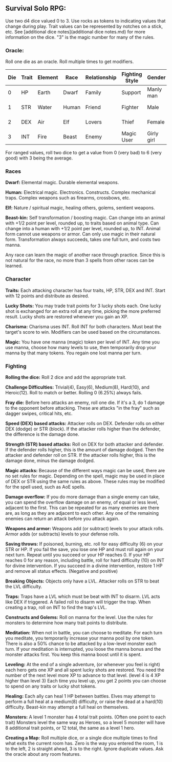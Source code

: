 ## Survival Solo RPG:

Use two d4 dice valued 0 to 3. Use rocks as tokens to indicating values that change during play. Trait values can be represented by notches on a stick, etc. See [additional dice notes](additional dice notes.md) for more information on the dice. "3" is the magic number for many of the rules.

### Oracle:
Roll one die as an oracle.  Roll multiple times to get modifiers.

| Die  | Trait     | Element | Race  | Relationship| Fighting Style | Gender     | No / Yes       |
|------|-----------|---------|-------|-------------|----------------|------------|----------------|
| 0    | HP        | Earth   | Dwarf | Family      | Support        | Manly man  | Definitely No  |
| 1    | STR       | Water   | Human | Friend      | Fighter        | Male       | Probably No    |
| 2    | DEX       | Air     | Elf   | Lovers      | Thief          | Female     | Probably Yes   |
| 3    | INT       | Fire    | Beast | Enemy       | Magic User     | Girly girl | Definitely Yes |

For ranged values, roll two dice to get a value from 0 (very bad) to 6 (very good) with 3 being the average.

### Races

**Dwarf:** Elemental magic. Durable elemental weapons.

**Human:** Electrical magic. Electronics. Constructs. Complex mechanical traps. Complex weapons such as firearms, crossbows, etc.

**Elf:** Nature / spiritual magic, healing others, golems, sentient weapons.

**Beast-kin:** Self transformation / boosting magic. Can change into an animal with +1/2 point per level, rounded up, to traits based on animal type. Can change into a human with +1/2 point per level, rounded up, to INT. Animal form cannot use weapons or armor. Can only use magic in their natural form. Transformation always succeeds, takes one full turn, and costs two manna.

Any race can learn the magic of another race through practice. Since this is not natural for the race, no more than 3 spells from other races can be learned.

### Character

**Traits:** Each attacking character has four traits, HP, STR, DEX and INT. Start with 12 points and distribute as desired.

**Lucky Shots:** You may trade trait points for 3 lucky shots each. One lucky shot is exchanged for an extra roll at any time, picking the more preferred result. Lucky shots are restored whenever you gain an XP.

**Charisma:** Charisma uses INT. Roll INT for both characters. Must beat the target's score to win. Modifiers can be used based on the circumstances.

**Magic:** You have one manna (magic) token per level of INT. Any time you use manna, choose how many levels to use, then temporarily drop your manna by that many tokens. You regain one lost manna per turn.

### Fighting

**Rolling the dice:** Roll 2 dice and add the appropriate trait.

**Challenge Difficulties:** Trivial(4), Easy(6), Medium(8), Hard(10), and Heroic(12). Roll to match or better. Rolling 0 (6.25%) always fails.

**Fray die:** Before hero attacks an enemy, roll one die. If it's a 3, do 1 damage to the opponent before attacking. These are attacks "in the fray" such as dagger swipes, critical hits, etc.

**Speed (DEX) based attacks:** Attacker rolls on DEX. Defender rolls on either DEX (dodge) or STR (block). If the attacker rolls higher than the defender, the difference is the damage done.

**Strength (STR) based attacks:** Roll on DEX for both attacker and defender. If the defender rolls higher, this is the amount of damage dodged. Then the attacker and defender roll on STR. If the attacker rolls higher, this is the damage done, minus the damage dodged.

**Magic attacks:** Because of the different ways magic can be used, there are no set rules for magic. Depending on the spell, magic may be used in place of DEX or STR using the same rules as above. These rules may be modified for the spell used, such as AoE spells.

**Damage overflow:** If you do more damage than a single enemy can take, you can spend the overflow damage on an enemy, of equal or less level, adjacent to the first. This can be repeated for as many enemies are there are, as long as they are adjacent to each other. Any one of the remaining enemies can return an attack before you attack again.

**Weapons and armor:** Weapons add (or subtract) levels to your attack rolls. Armor adds (or subtracts) levels to your defense rolls.

**Saving throws:** If poisoned, burning, etc. roll for easy difficulty (6) on your STR or HP. If you fail the save, you lose one HP and must roll again on your next turn. Repeat until you succeed or your HP reaches 0. If your HP reaches 0 for any reason, including battle, roll for hard difficulty (10) on INT for divine intervention. If you succeed in a divine intervention, restore 1 HP and remove all status effects. (Negative and positive)

**Breaking Objects:** Objects only have a LVL. Attacker rolls on STR to beat the LVL difficulty.

**Traps:** Traps have a LVL which must be beat with INT to disarm. LVL acts like DEX if triggered. A failed roll to disarm will trigger the trap. When creating a trap, roll on INT to find the trap's LVL.

**Constructs and Golems:** Roll on manna for the level. Use the rules for monsters to determine how many trait points to distribute.

**Meditation:** When not in battle, you can choose to meditate. For each turn you meditate, you temporarily increase your manna pool by one token. There is also a 50% chance to be attacked by a low-level monster each turn.  If your meditation is interrupted, you loose the manna bonus and the monster attacks first. You keep this manna boost until it is spent.

**Leveling:** At the end of a single adventure, (or whenever you feel is right) each hero gets one XP and all spent lucky shots are restored. You need the number of the next level more XP to advance to that level. (level 4 is 4 XP higher than level 3) Each time you level up, you get 2 points you can choose to spend on any traits or lucky shot tokens.

**Healing:** Each ally can heal 1 HP between battles. Elves may attempt to perform a full heal at a medium(8) difficulty, or raise the dead at a hard(10) difficulty. Beast-kin may attempt a full heal on themselves.

**Monsters:** A level 1 monster has 4 total trait points. (Often one point to each trait) Monsters level the same way as Heroes, so a level 5 monster will have 8 additional trait points, or 12 total, the same as a level 1 hero.

**Creating a Map:** Roll multiple dice, or a single dice multiple times to find what exits the current room has. Zero is the way you entered the room, 1 is to the left, 2 is straight ahead, 3 is to the right. Ignore duplicate values. Ask the oracle about any room features.
